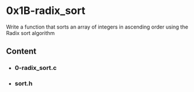 # 0x1B-radix_sort

Write a function that sorts an array of integers in ascending order using the Radix sort algorithm

## Content

- ### 0-radix_sort.c
- ### sort.h
